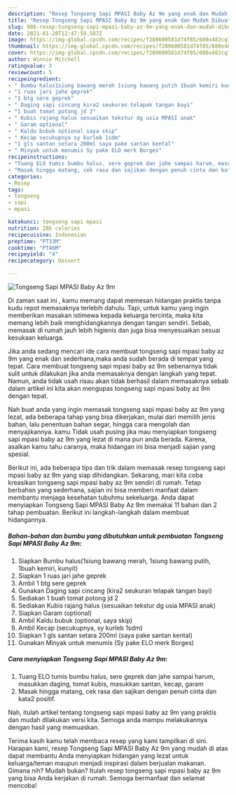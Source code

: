 ```yaml
---
description: "Resep Tongseng Sapi MPASI Baby Az 9m yang enak dan Mudah Dibuat"
title: "Resep Tongseng Sapi MPASI Baby Az 9m yang enak dan Mudah Dibuat"
slug: 986-resep-tongseng-sapi-mpasi-baby-az-9m-yang-enak-dan-mudah-dibuat
date: 2021-01-20T12:47:59.587Z
image: https://img-global.cpcdn.com/recipes/f289600581d74f85/680x482cq70/tongseng-sapi-mpasi-baby-az-9m-foto-resep-utama.jpg
thumbnail: https://img-global.cpcdn.com/recipes/f289600581d74f85/680x482cq70/tongseng-sapi-mpasi-baby-az-9m-foto-resep-utama.jpg
cover: https://img-global.cpcdn.com/recipes/f289600581d74f85/680x482cq70/tongseng-sapi-mpasi-baby-az-9m-foto-resep-utama.jpg
author: Winnie Mitchell
ratingvalue: 3
reviewcount: 5
recipeingredient:
- " Bumbu halus1siung bawang merah 1siung bawang putih 1buah kemiri kunyit"
- "1 ruas jari jahe geprek"
- "1 btg sere geprek"
- " Daging sapi cincang kira2 seukuran telapak tangan bayi"
- "1 buah tomat potong jd 2"
- " Kubis rajang halus sesuaikan tekstur dg usia MPASI anak"
- " Garam optional"
- " Kaldu bubuk optional saya skip"
- " Kecap secukupnya sy kurleb 1sdm"
- "1 gls santan setara 200ml saya pake santan kental"
- " Minyak untuk menumis Sy pake ELO merk Borges"
recipeinstructions:
- "Tuang ELO tumis bumbu halus, sere geprek dan jahe sampai harum, masukkan daging, tomat kubis, masukkan santan, kecap, garam"
- "Masak hingga matang, cek rasa dan sajikan dengan penuh cinta dan kata2 positif."
categories:
- Resep
tags:
- tongseng
- sapi
- mpasi

katakunci: tongseng sapi mpasi 
nutrition: 286 calories
recipecuisine: Indonesian
preptime: "PT33M"
cooktime: "PT46M"
recipeyield: "4"
recipecategory: Dessert

---
```



![Tongseng Sapi MPASI Baby Az 9m](https://img-global.cpcdn.com/recipes/f289600581d74f85/680x482cq70/tongseng-sapi-mpasi-baby-az-9m-foto-resep-utama.jpg)

Di zaman  saat ini , kamu memang dapat memesan hidangan praktis tanpa kudu repot memasaknya terlebih dahulu. Tapi, untuk kamu yang ingin memberikan masakan istimewa kepada keluarga tercinta, maka kita memang lebih baik menghidangkannya dengan tangan sendiri. Sebab, memasak di rumah jauh lebih higienis dan juga bisa menyesuaikan sesuai kesukaan keluarga.

Jika anda sedang mencari ide cara membuat tongseng sapi mpasi baby az 9m yang enak dan sederhana,maka anda sudah berada di tempat yang tepat. Cara membuat tongseng sapi mpasi baby az 9m  sebenarnya tidak sulit untuk dilakukan jika anda memasaknya dengan langkah yang tepat. Namun, anda tidak usah risau akan tidak berhasil dalam memasaknya 
sebab dalam artikel ini kita akan mengupas tongseng sapi mpasi baby az 9m dengan tepat.  



Nah buat anda yang ingin memasak tongseng sapi mpasi baby az 9m yang lezat, ada beberapa tahap yang bisa dikerjakan, mulai dari memilih jenis bahan, lalu penentuan bahan segar, hingga cara mengolah dan menyajikannya. kamu Tidak usah pusing jika mau menyiapkan tongseng sapi mpasi baby az 9m yang lezat di mana pun anda berada. Karena, asalkan kamu  tahu caranya, maka hidangan ini bisa menjadi sajian yang spesial.

Berikut ini, ada beberapa tips dan trik dalam memasak resep tongseng sapi mpasi baby az 9m yang siap dihidangkan. Sekarang, mari kita coba kreasikan tongseng sapi mpasi baby az 9m sendiri di rumah. Tetap berbahan yang sederhana, sajian ini bisa memberi manfaat dalam membantu menjaga kesehatan tubuhmu sekeluarga. Anda dapat menyiapkan Tongseng Sapi MPASI Baby Az 9m memakai 11 bahan dan 2 tahap pembuatan. Berikut ini langkah-langkah dalam membuat hidangannya.

<!--inarticleads1-->

##### Bahan-bahan dan bumbu yang dibutuhkan untuk pembuatan Tongseng Sapi MPASI Baby Az 9m:

1. Siapkan  Bumbu halus(1siung bawang merah, 1siung bawang putih, 1buah kemiri, kunyit)
1. Siapkan 1 ruas jari jahe geprek
1. Ambil 1 btg sere geprek
1. Gunakan  Daging sapi cincang (kira2 seukuran telapak tangan bayi)
1. Sediakan 1 buah tomat potong jd 2
1. Sediakan  Kubis rajang halus (sesuaikan tekstur dg usia MPASI anak)
1. Siapkan  Garam (optional)
1. Ambil  Kaldu bubuk (optional, saya skip)
1. Ambil  Kecap (secukupnya, sy kurleb 1sdm)
1. Siapkan 1 gls santan setara 200ml (saya pake santan kental)
1. Gunakan  Minyak untuk menumis (Sy pake ELO merk Borges)




<!--inarticleads2-->

##### Cara menyiapkan Tongseng Sapi MPASI Baby Az 9m:

1. Tuang ELO tumis bumbu halus, sere geprek dan jahe sampai harum, masukkan daging, tomat kubis, masukkan santan, kecap, garam
1. Masak hingga matang, cek rasa dan sajikan dengan penuh cinta dan kata2 positif.




Nah, itulah artikel tentang  tongseng sapi mpasi baby az 9m  yang praktis dan mudah dilakukan versi kita. Semoga anda mampu melakukannya dengan hasil yang memuaskan. 

Terima kasih kamu telah membaca resep yang kami tampilkan di sini. Harapan kami, resep  Tongseng Sapi MPASI Baby Az 9m yang mudah di atas dapat membantu Anda menyiapkan hidangan yang lezat untuk keluarga/teman maupun menjadi inspirasi dalam berjualan makanan. Gimana nih? Mudah bukan? Itulah resep tongseng sapi mpasi baby az 9m yang bisa Anda kerjakan di rumah. Semoga bermanfaat dan selamat mencoba!

